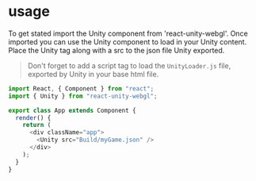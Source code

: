# usage

To get stated import the Unity component from 'react-unity-webgl'. Once imported you can use the Unity component to load in your Unity content. Place the Unity tag along with a src to the json file Unity exported.

> Don't forget to add a script tag to load the `UnityLoader.js` file, exported by Unity in your base html file.

```js
import React, { Component } from "react";
import { Unity } from "react-unity-webgl";

export class App extends Component {
  render() {
    return (
      <div className="app">
        <Unity src="Build/myGame.json" />
      </div>
    );
  }
}
```
